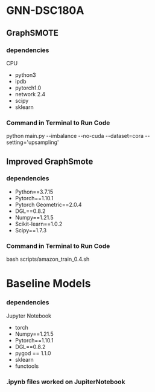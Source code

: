 # GNN-DSC180A

## GraphSMOTE
### dependencies
CPU
* python3
* ipdb
* pytorch1.0
* network 2.4
* scipy
* sklearn
### Command in Terminal to Run Code
python main.py --imbalance --no-cuda --dataset=cora --setting='upsampling'

## Improved GraphSmote
### dependencies
* Python==3.7.15
* Pytorch==1.10.1
* Pytorch Geometric==2.0.4
* DGL==0.8.2
* Numpy==1.21.5
* Scikit-learn==1.0.2
* Scipy==1.7.3
### Command in Terminal to Run Code
bash scripts/amazon_train_0.4.sh

# Baseline Models
### dependencies
Jupyter Notebook
* torch
* Numpy==1.21.5
* Pytorch==1.10.1
* DGL==0.8.2
* pygod == 1.1.0
* sklearn
* functools

### .ipynb files worked on JupiterNotebook
